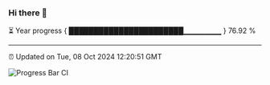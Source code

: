 ### Hi there 👋

⏳ Year progress { ███████████████████████▁▁▁▁▁▁▁ } 76.92 %

---

⏰ Updated on Tue, 08 Oct 2024 12:20:51 GMT

![Progress Bar CI](https://github.com/code-lakshay/GitHub-Actions-Demo/workflows/Progress%20Bar%20CI/badge.svg)
